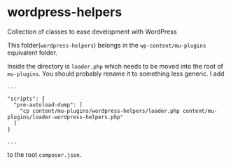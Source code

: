 wordpress-helpers
=================

Collection of classes to ease development with WordPress


This folder(`wordpress-helpers`) belongs in the `wp-content/mu-plugins` equivalent folder.

Inside the directory is `loader.php` which needs to be moved into the root of `mu-plugins`. You should probably rename it to something less generic. I add
```
...

"scripts": {
  "pre-autoload-dump": [
    "cp content/mu-plugins/wordpress-helpers/loader.php content/mu-plugins/loader-wordpress-helpers.php"
  ]
}

...

```

to the root `composer.json`.
